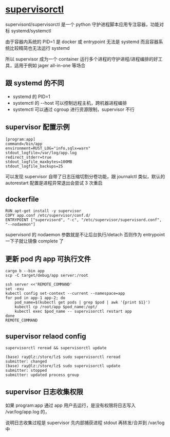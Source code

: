 # [supervisorctl](/2022/06/supervisorctl.md)

supervisord/supervisorctl 是一个 python 守护进程脚本应用专注容器，功能对标 systemd/systemctl

由于容器内系统的 PID=1 是 docker 或 entrypoint 无法是 systemd 而且容器系统比较精简也无法运行 systemd

所以 supervisor 成为一个 container 运行多个进程的守护进程/进程编排的好工具，适用于例如 jager all-in-one 等场合

## 跟 systemd 的不同

- systemd 的 PID=1
- systemctl 的 --host 可以控制远程主机，跨机器进程编排
- systemctl 可以通过 cgroup 进行资源限制，supervisor 不行

## supervisor 配置示例

```
[program:app]
command=/bin/app
environment=RUST_LOG="info,sqlx=warn"
stdout_logfile=/var/log/app.log
redirect_stderr=true
stdout_logfile_maxbytes=100MB
stdout_logfile_backups=25
```

可以发现 supervisor 自带了日志压缩切割分卷功能，跟 journalctl 类似，默认的 autorestart 配置是进程异常退出会尝试 3 次重启

## dockerfile

```
RUN apt-get install -y supervisor
COPY app.conf /etc/supervisor/conf.d/
ENTRYPOINT ["supervisord", "-c", "/etc/supervisor/supervisord.conf", "--nodaemon"]
```

supervisord 的 nodaemon 参数就是不让后台执行/detach 否则作为 entrypoint 一下子就让镜像 complete 了

## 更新 pod 内 app 可执行文件

```
cargo b --bin app
scp -C target/debug/app server:/root

ssh server <<'REMOTE_COMMAND'
set -exu
kubectl config set-context --current --namespace=app
for pod in app-1 app-2; do
    pod_name=$(kubectl get pods | grep $pod | awk '{print $1}')
    kubectl cp /root/app $pod_name:/opt/
    kubectl exec $pod_name -- supervisorctl restart app
done
REMOTE_COMMAND
```

## supervisor relaod config

```
supervisorctl reread && supervisorctl update

(base) ray@lz:/store/lz$ sudo supervisorctl reread
submitter: changed
(base) ray@lz:/store/lz$ sudo supervisorctl update
submitter: stopped
submitter: updated process group
```

## supervisor 日志收集权限

如果 program:app 通过 app 用户去运行，是没有权限将日志写入 /var/log/app.log 的，

说明日志收集过程是 supervisor 先内部捕获进程 stdout 再转发/合并到 /var/log 中

